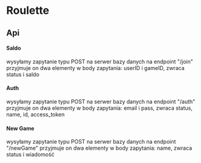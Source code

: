 # Roulette

## Api

#### Saldo
wysyłamy zapytanie typu POST na serwer bazy danych na endpoint "/join"
przyjmuje on dwa elementy w body zapytania: userID i gameID, zwraca status i saldo

#### Auth
wysyłamy zapytanie typu POST na serwer bazy danych na endpoint "/auth"
przyjmuje on dwa elementy w body zapytania: email i pass, zwraca status, name, id, access_token

#### New Game
wysyłamy zapytanie typu POST na serwer bazy danych na endpoint "/newGame"
przyjmuje on dwa elementy w body zapytania: name, zwraca status i wiadomość
